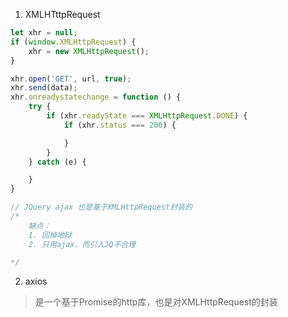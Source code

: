 1. XMLHTttpRequest

```javascript
let xhr = null;
if (window.XMLHttpRequest) {
    xhr = new XMLHttpRequest();
}

xhr.open('GET', url, true);
xhr.send(data);
xhr.onreadystatechange = function () {
    try {
        if (xhr.readyState === XMLHttpRequest.DONE) {
            if (xhr.status === 200) {

            }
        }
    } catch (e) {

    }
}

// JQuery ajax 也是基于XMLHttpRequest封装的
/*  
    缺点：
    1. 回掉地狱
    2. 只用ajax，而引入JQ不合理

*/

```
2. axios

> 是一个基于Promise的http库，也是对XMLHttpRequest的封装

